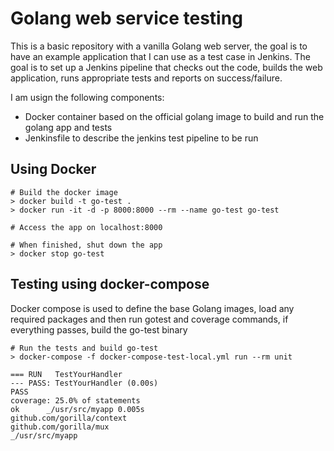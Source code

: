 # Golang web service testing

This is a basic repository with a vanilla Golang web server, the goal is to have an example application that I can use as a test case in Jenkins. The goal is to set up a Jenkins pipeline that checks out the code, builds the web application, runs appropriate tests and reports on success/failure.

I am usign the following components:

* Docker container based on the official golang image to build and run the golang app and tests
* Jenkinsfile to describe the jenkins test pipeline to be run

## Using Docker

    # Build the docker image
    > docker build -t go-test .
    > docker run -it -d -p 8000:8000 --rm --name go-test go-test

    # Access the app on localhost:8000

    # When finished, shut down the app
    > docker stop go-test

## Testing using docker-compose

Docker compose is used to define the base Golang images, load any required packages and then run gotest and coverage commands, if everything passes, build the go-test binary

    # Run the tests and build go-test
    > docker-compose -f docker-compose-test-local.yml run --rm unit

    === RUN   TestYourHandler
    --- PASS: TestYourHandler (0.00s)
    PASS
    coverage: 25.0% of statements
    ok  	_/usr/src/myapp	0.005s
    github.com/gorilla/context
    github.com/gorilla/mux
    _/usr/src/myapp
